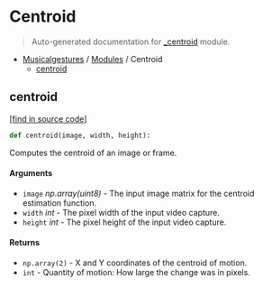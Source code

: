 # Centroid

> Auto-generated documentation for [_centroid](https://github.com/fourMs/MGT-python/blob/main/_centroid.py) module.

- [Musicalgestures](README.md#musicalgestures-index) / [Modules](MODULES.md#musicalgestures-modules) / Centroid
    - [centroid](#centroid)

## centroid

[[find in source code]](https://github.com/fourMs/MGT-python/blob/main/_centroid.py#L5)

```python
def centroid(image, width, height):
```

Computes the centroid of an image or frame.

#### Arguments

- `image` *np.array(uint8)* - The input image matrix for the centroid estimation function.
- `width` *int* - The pixel width of the input video capture.
- `height` *int* - The pixel height of the input video capture.

#### Returns

- `np.array(2)` - X and Y coordinates of the centroid of motion.
- `int` - Quantity of motion: How large the change was in pixels.
